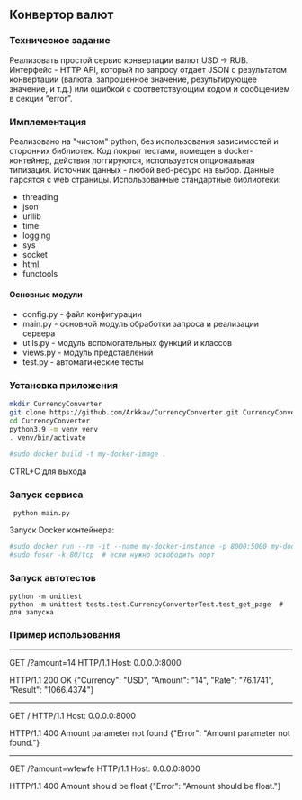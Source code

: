## Конвертор валют
### Техническое задание
Реализовать простой сервис конвертации валют USD -> RUB. Интерфейс - HTTP API, который по запросу отдает JSON с результатом конвертации (валюта, запрошенное значение, результирующее значение, и т.д.) или ошибкой с соответствующим кодом и сообщением в секции “error”.

### Имплементация
Реализовано на "чистом" python, без использования зависимостей и сторонних библиотек.
Код покрыт тестами, помещен в docker-контейнер, действия логгируются, используется опциональная типизация.
Источник данных - любой веб-ресурс на выбор. Данные парсятся с web страницы.
Использованные стандартные библиотеки:
- threading
- json
- urllib
- time
- logging
- sys
- socket
- html
- functools

#### Основные модули
- config.py - файл конфигурации
- main.py - основной модуль обработки запроса и реализации сервера
- utils.py - модуль вспомогательных функций и классов
- views.py - модуль представлений
- test.py - автоматические тесты

### Установка приложения 
```bash
mkdir CurrencyConverter
git clone https://github.com/Arkkav/CurrencyConverter.git CurrencyConverter
cd CurrencyConverter
python3.9 -m venv venv
. venv/bin/activate

#sudo docker build -t my-docker-image .
```
CTRL+C для выхода 

### Запуск сервиса
```
 python main.py
``` 
Запуск Docker контейнера:
```bash
#sudo docker run --rm -it --name my-docker-instance -p 8000:5000 my-docker-image
#sudo fuser -k 80/tcp  # если нужно освободить порт

``` 

### Запуск автотестов
```
python -m unittest
python -m unittest tests.test.CurrencyConverterTest.test_get_page  # для запуска 
``` 
### Пример использования

---
GET /?amount=14 HTTP/1.1
Host: 0.0.0.0:8000

HTTP/1.1 200 OK
{"Currency": "USD", "Amount": "14", "Rate": "76.1741", "Result": "1066.4374"}

---
GET / HTTP/1.1
Host: 0.0.0.0:8000

HTTP/1.1 400 Amount parameter not found
{"Error": "Amount parameter not found."}

---
GET /?amount=wfewfe HTTP/1.1
Host: 0.0.0.0:8000

HTTP/1.1 400 Amount should be float
{"Error": "Amount should be float."}